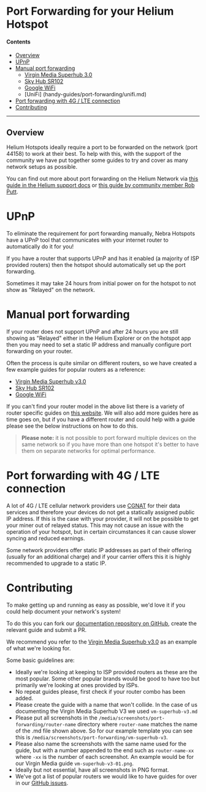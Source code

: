 # Port Forwarding for your Helium Hotspot

#### Contents

* [Overview](#overview )
* [UPnP](#upnp)
* [Manual port forwarding](#manual-port-forwarding)
    * [Virgin Media Superhub 3.0](handy-guides/port-forwarding/vm-superhub-v3.md)
    * [Sky Hub SR102](handy-guides/port-forwarding/sky-hub-sr102.md)
    * [Google WiFi](handy-guides/port-forwarding/google-wifi.md)
    * [UniFi] (handy-guides/port-forwarding/unifi.md)
* [Port forwarding with 4G / LTE connection](#port-forwarding-with-4G-/-LTE-connection)
* [Contributing](#Contributing)

<hr>



## Overview 

Helium Hotspots ideally require a port to be forwarded on the network (port 44158) to work at their best. To help with this, with the support of the community we have put together some guides to try and cover as many network setups as possible.

You can find out more about port forwarding on the Helium Network via [this guide in the Helium support docs](https://docs.helium.com/troubleshooting/network-troubleshooting/) or [this guide by community member Rob Putt](https://www.robertputt.co.uk/helium-hnt-fixing-relayed-hotspots/).

# UPnP 

To eliminate the requirement for port forwarding manually, Nebra Hotspots have a UPnP tool that communicates with your internet router to automatically do it for you!

If you have a router that supports UPnP and has it enabled (a majority of ISP provided routers) then the hotspot should automatically set up the port forwarding.

Sometimes it may take 24 hours from initial power on for the hotspot to not show as "Relayed" on the network.

# Manual port forwarding

If your router does not support UPnP and after 24 hours you are still showing as "Relayed" either in the Helium Explorer or on the hotspot app then you may need to set a static IP address and manually configure port forwarding on your router.

Often the process is quite similar on different routers, so we have created a few example guides for popular routers as a reference:

- [Virgin Media Superhub v3.0](handy-guides/port-forwarding/vm-superhub-v3.md)
- [Sky Hub SR102](handy-guides/port-forwarding/sky-hub-sr102.md)
- [Google WiFi](handy-guides/port-forwarding/google-wifi.md)

If you can't find your router model in the above list there is a variety of router specific guides on [this website](https://portforward.com/router.htm). We will also add more guides here as time goes on, but if you have a different router and could help with a guide please see the below instructions on how to do this.

> **Please note:** it is not possible to port forward multiple devices on the same network so if you have more than one hotspot it's better to have them on separate networks for optimal performance.

# Port forwarding with 4G / LTE connection

A lot of 4G / LTE cellular network providers use [CGNAT](https://en.wikipedia.org/wiki/Carrier-grade_NAT) for their data services and therefore your devices do not get a statically assigned public IP address. If this is the case with your provider, it will not be possible to get your miner out of relayed status. This may not cause an issue with the operation of your hotspot, but in certain circumstances it can cause slower syncing and reduced earnings.

Some network providers offer static IP addresses as part of their offering (usually for an additional charge) and if your carrier offers this it is highly recommended to upgrade to a static IP.

# Contributing

To make getting up and running as easy as possible, we'd love it if you could help document your network's system!

To do this you can fork our [documentation repository on GitHub](https://github.com/NebraLtd/Helium-Guides), create the relevant guide and submit a PR.

We recommend you refer to the [Virgin Media Superhub v3.0](https://github.com/NebraLtd/Helium-Guides/blob/main/docs/handy-guides/port-forwarding/vm-superhub-v3.md) as an example of what we're looking for.

Some basic guidelines are:

* Ideally we're looking at keeping to ISP provided routers as these are the most popular. Some other popular brands would be good to have too but primarily we're looking at ones provided by ISPs.
* No repeat guides please, first check if your router combo has been added.
* Please create the guide with a name that won't collide. In the case of us documenting the Virgin Media Superhub V3 we used `vm-superhub-v3.md`
* Please put all screenshots in the `/media/screenshots/port-forwarding/router-name` directory where `router-name` matches the name of the .md file shown above. So for our example template you can see this is `/media/screenshots/port-forwarding/vm-superhub-v3`.
* Please also name the screenshots with the same name used for the guide, but with a number appended to the end such as `router-name-xx` where `-xx` is the number of each screenshot. An example would be for our Virgin Media guide `vm-superhub-v3-01.png`.
* Ideally but not essential, have all screenshots in PNG format.
* We've got a list of popular routers we would like to have guides for over in our [GitHub issues](https://github.com/NebraLtd/Helium-Guides/issues?q=is%3Aopen+is%3Aissue+label%3Aportforwarding).
